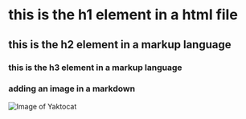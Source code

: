 # this is the h1 element in a html file
## this is the h2 element in a markup language
### this is the h3 element in a markup language


### adding an image in a markdown
![Image of Yaktocat](https://octodex.github.com/images/yaktocat.png)

